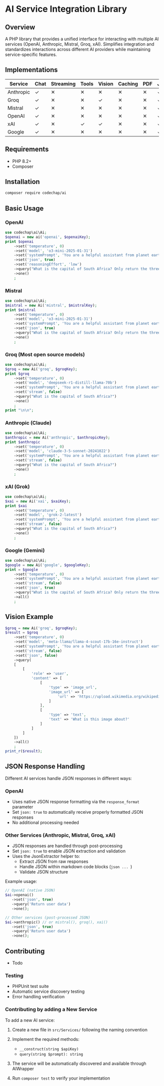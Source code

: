# AI Service Integration Library

## Overview
A PHP library that provides a unified interface for interacting with multiple AI services (OpenAI, Anthropic, Mistral, Groq, xAI). Simplifies integration and standardizes interactions across different AI providers while maintaining service-specific features.

## Implementations

| Service   | Chat | Streaming | Tools | Vision | Caching | PDF | JSON |
|-----------|------|-----------|-------|--------|---------|-----|------|
| Anthropic | ✓    | ✕         | ✕     | ✕      | ✕       | ✕   | ✓    |
| Groq      | ✓    | ✕         | ✕     | ✓      | ✕       | ✕   | ✓    |
| Mistral   | ✓    | ✕         | ✕     | ✕      | ✕       | ✕   | ✓    |
| OpenAI    | ✓    | ✕         | ✕     | ✕      | ✕       | ✕   | ✓    |
| xAI       | ✓    | ✕         | ✓     | ✓      | ✕       | ✕   | ✓    |
| Google    | ✓    | ✕         | ✕     | ✕      | ✕       | ✕   | ✓    |

## Requirements
- PHP 8.2+
- Composer

## Installation
```bash
composer require codechap/ai
```

## Basic Usage

### OpenAI
```php
use codechap\ai\Ai;
$openai = new ai('openai', $openaiKey);
print $openai
    ->set('temperature', 0)
    ->set('model', 'o3-mini-2025-01-31')
    ->set('systemPrompt', 'You are a helpful assistant from planet earth.')
    ->set('json', true)
    ->set('reasoningEffort', 'low')
    ->query("What is the capital of South Africa? Only return the three in a JSON response.")
    ->one()
    ;
```

### Mistral
```php
use codechap\ai\Ai;
$mistral = new Ai('mistral', $mistralKey);
print $mistral
    ->set('temperature', 0)
    ->set('model', 'o3-mini-2025-01-31')
    ->set('systemPrompt', 'You are a helpful assistant from planet earth.')
    ->set('json', true)
    ->query("What is the capital of South Africa? Only return the three in a JSON response.")
    ->one()
    ;
```

### Groq (Most open source models)
```php
use codechap\ai\Ai;
$groq = new Ai('groq', $groqKey);
print $groq
    ->set('temperature', 0)
    ->set('model', 'deepseek-r1-distill-llama-70b')
    ->set('systemPrompt', 'You are a helpful assistant from planet earth.')
    ->set('stream', false)
    ->query("What is the capital of South Africa?")
    ->one()
    ;
print "\n\n";
```

### Anthropic (Claude)
```php
use codechap\ai\Ai;
$anthropic = new Ai('anthropic', $anthropicKey);
print $anthropic
    ->set('temperature', 0)
    ->set('model', 'claude-3-5-sonnet-20241022')
    ->set('systemPrompt', 'You are a helpful assistant from planet earth.')
    ->set('stream', false)
    ->query("What is the capital of South Africa?")
    ->one()
    ;
```

### xAI (Grok)
```php
use codechap\ai\Ai;
$xai = new Ai('xai', $xaiKey);
print $xai
    ->set('temperature', 0)
    ->set('model', 'grok-2-latest')
    ->set('systemPrompt', 'You are a helpful assistant from planet earth.')
    ->set('stream', false)
    ->query("What is the capital of South Africa?")
    ->one()
    ;
```

### Google (Gemini)
```php
use codechap\ai\Ai;
$google = new Ai('google', $googleKey);
print = $google
    ->set('temperature', 0)
    ->set('systemPrompt', 'You are a helpful assistant from planet earth.')
    ->set('stream', false)
    ->set('json', true)
    ->query("What is the capital of South Africa? Only return the three in a JSON response.")
    ->all()
    ;
```

## Vision Example

```php
$groq = new Ai('groq', $groqKey);
$result = $groq
    ->set('temperature', 0)
    ->set('model', 'meta-llama/llama-4-scout-17b-16e-instruct')
    ->set('systemPrompt', 'You are a helpful assistant from planet earth.')
    ->set('stream', false)
    ->set('json', false)
    ->query(
    [
        [
            'role' => 'user',
            'content' => [
                [
                    'type' => 'image_url',
                    'image_url' => [
                        'url' => 'https://upload.wikimedia.org/wikipedia/commons/f/f2/LPU-v1-die.jpg'
                    ]
                ],
                [
                    'type' => 'text',
                    'text' => 'What is this image about?'
                ]
            ]
        ]
    ])
    ->all()
    ;
print_r($result);
```

## JSON Response Handling

Different AI services handle JSON responses in different ways:

### OpenAI
- Uses native JSON response formatting via the `response_format` parameter
- Set `json: true` to automatically receive properly formatted JSON responses
- No additional processing needed

### Other Services (Anthropic, Mistral, Groq, xAI)
- JSON responses are handled through post-processing
- Set `json: true` to enable JSON extraction and validation
- Uses the JsonExtractor helper to:
  - Extract JSON from raw responses
  - Handle JSON within markdown code blocks (```json ... ```)
  - Validate JSON structure

Example usage:
```php
// OpenAI (native JSON)
$ai->openai()
   ->set('json', true)
   ->query('Return user data')
   ->one();

// Other services (post-processed JSON)
$ai->anthropic() // or mistral(), groq(), xai()
   ->set('json', true)
   ->query('Return user data')
   ->one();
```

## Contributing

 - Todo

### Testing
- PHPUnit test suite
- Automatic service discovery testing
- Error handling verification

### Contributing by adding a New Service

To add a new AI service:
1. Create a new file in `src/Services/` following the naming convention
2. Implement the required methods:
   - `__construct(string $apiKey)`
   - `query(string $prompt): string`

3. The service will be automatically discovered and available through AIWrapper
4. Run `composer test` to verify your implementation
